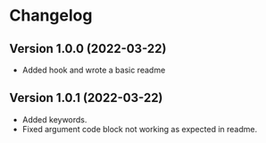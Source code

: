 # Changelog

## Version 1.0.0 (2022-03-22)

- Added hook and wrote a basic readme

## Version 1.0.1 (2022-03-22)

- Added keywords.
- Fixed argument code block not working as expected in readme.
